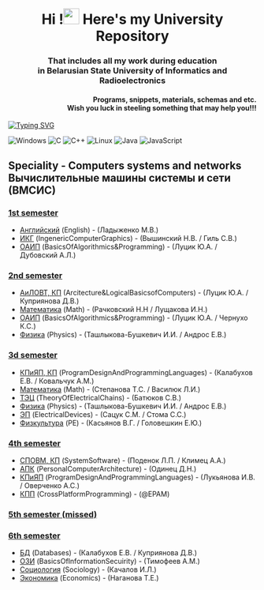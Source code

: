 <h1 align="center"> Hi !<img src="https://github.com/blackcater/blackcater/raw/main/images/Hi.gif" height="32"/> Here's my University Repository </h1>
<h3 align="center">That includes all my work during education <br> in Belarusian State University of Informatics and Radioelectronics</h3>
<h4 align="right"> Programs, snippets, materials, schemas and etc. <br>
 Wish you luck in steeling something that may help you!!!</h4>

[![Typing SVG](https://readme-typing-svg.herokuapp.com?color=%2356ACF7&lines=BSUIR+repository+2019+-+2024)](https://git.io/typing-svg)

![Windows](https://img.shields.io/badge/Windows-0078D6?style=for-the-badge&logo=windows&logoColor=white) ![C](https://img.shields.io/badge/c-%2300599C.svg?style=for-the-badge&logo=c&logoColor=white) ![C++](https://img.shields.io/badge/c++-%2300599C.svg?style=for-the-badge&logo=c%2B%2B&logoColor=white) ![Linux](https://img.shields.io/badge/Linux-FCC624?style=for-the-badge&logo=linux&logoColor=black) ![Java](https://img.shields.io/badge/java-%23ED8B00.svg?style=for-the-badge&logo=java&logoColor=white)  ![JavaScript](https://img.shields.io/badge/javascript-%23323330.svg?style=for-the-badge&logo=javascript&logoColor=%23F7DF1E) 

## Speciality - Computers systems and networks <br> Вычислительные машины системы и сети (ВМСИС)

### <a href="term1">1st semester</a>
<div>
<ul> 
 <li><a href="term1/АНГЛ_English">Английский</a> (English) - (Ладыженко М.В.)</li>
 <li><a href="term1/ИКГ_IngenericComputerGraphics">ИКГ</a> (IngenericComputerGraphics) - (Вышинский Н.В. / Гиль С.В.)</li>
 <li><a href="term1/ОАИП_BasicsOfAlgorithmics&Programming">ОАИП</a> (BasicsOfAlgorithmics&Programming) - (Луцик Ю.А. / Дубовский А.Л.)</li>
</ul>
</div>

### <a href="term2">2nd semester</a>
<div>
<ul> 
 <li><a href="term2/АиЛОВТ_Аrcitecture&LogicalBasicsоfComputers">АиЛОВТ, КП</a> (Аrcitecture&LogicalBasicsоfComputers) - (Луцик Ю.А. / Куприянова Д.В.)</li>
 <li><a href="term2/МАТЕМ_Mathematics">Математика</a> (Math) - (Рачковский Н.Н / Лущакова И.Н.)</li>
 <li><a href="term2/ОАИП2_BasicsOfAlgorithmics&Programming2">ОАИП</a> (BasicsOfAlgorithmics&Programming) - (Луцик Ю.А. / Чернухо К.С.)</li>
 <li><a href="term2/ФИЗИКА_Physics">Физика</a> (Physics) - (Ташлыкова-Бушкевич И.И. / Андрос Е.В.)</li>
</ul>
</div>

### <a href="term3">3d semester</a>
<div>
<ul> 
 <li><a href="term3/КПИЯП_ProgramDesignAndProgrammingLanguages">КПиЯП, КП</a> (ProgramDesignAndProgrammingLanguages) - (Калабухов Е.В. / Ковальчук А.М.)</li>
 <li><a href="term3/МАТЕМ_Mathematics">Математика</a> (Math) - (Степанова Т.С. / Василюк Л.И.)</li>
 <li><a href="term3/ТЭЦ_TheoryOfElectricalChains">ТЭЦ</a> (TheoryOfElectricalChains) - (Батюков С.В.)</li>
 <li><a href="term3/ФИЗИКА_Physics">Физика</a> (Physics) - (Ташлыкова-Бушкевич И.И. / Андрос Е.В.)</li>
 <li><a href="term3/ЭП_ElectricalDevices">ЭП</a> (ElectricalDevices) - (Сацук С.М. / Стома С.С.)</li>
 <li><a href="term3/ФИЗКЛЬТ_PE">Физкультура</a> (PE) - (Касьянов В.Г. / Головешкин Е.Ю.)</li>
</ul>
</div>

### <a href="term4">4th semester</a>
<div>
<ul> 
 <li><a href="term4/СПОВМ_ComputerSystemSoftware">СПОВМ, КП</a> (SystemSoftware) - (Поденок Л.П. / Климец А.А.)</li>
 <li><a href="term4/АПК_PersonalComputerArchitecture">АПК</a> (PersonalComputerArchitecture) - (Одинец Д.Н.)</li>
 <li><a href="term4/КПиЯП2_ProgramDesignAndProgrammingLanguages2">КПиЯП</a> (ProgramDesignAndProgrammingLanguages) - (Лукьянова И.В. / Оверченко А.С.)</li>
 <li><a href="term4/КПП_CrossPlatformProgramming">КПП</a> (CrossPlatformProgramming) - (@EPAM)</li>
</ul>
</div>

### <a href="term5 (missed)">5th semester (missed)</a>

### <a href="term6">6th semester</a>
<div>
<ul> 
 <li><a href="term6/БД_DataBases">БД</a> (Databases) - (Калабухов Е.В. / Куприянова Д.В.)</li>
 <li><a href="term6/ОЗИ_BasicsOfInformationSecuirity">ОЗИ</a> (BasicsOfInformationSecuirity) - (Тимофеев А.М.)</li>
 <li><a href="term6/ЭК_Economics&SociologyModules/Социология_Sociology">Социология</a> (Sociology) - (Качалов И.Л.)</li>
 <li><a href="term6/ЭК_Economics&SociologyModules/Экономика_Economics">Экономика</a> (Economics) - (Наганова Т.Е.)</li>
</ul>
</div>

